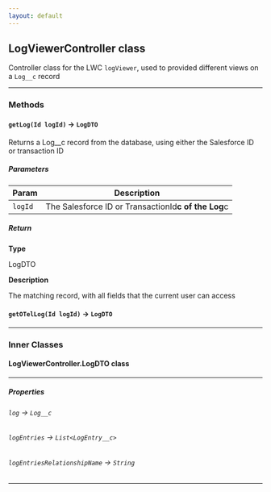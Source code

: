 ```yaml
---
layout: default
---
```


## LogViewerController class

Controller class for the LWC `logViewer`, used to provided different views on a `Log__c` record

---

### Methods

#### `getLog(Id logId)` → `LogDTO`

Returns a Log\_\_c record from the database, using either the Salesforce ID or transaction ID

##### Parameters

| Param   | Description                                         |
| ------- | --------------------------------------------------- |
| `logId` | The Salesforce ID or TransactionId**c of the Log**c |

##### Return

**Type**

LogDTO

**Description**

The matching record, with all fields that the current user can access

#### `getOTelLog(Id logId)` → `LogDTO`

---

### Inner Classes

#### LogViewerController.LogDTO class

---

##### Properties

###### `log` → `Log__c`

###### `logEntries` → `List<LogEntry__c>`

###### `logEntriesRelationshipName` → `String`

---
